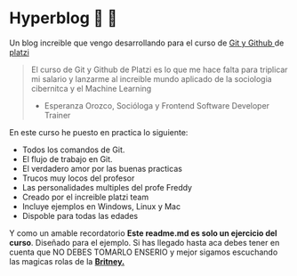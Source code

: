 # Hyperblog :purple_heart: 💜
Un blog  increible que vengo desarrollando para el curso de  [Git y Github ](http://https://platzi.com/clases/git-github/ "Git y Github ")de [platzi](https://platzi.com "platzi")

>El curso de Git y Github de Platzi es lo que me hace falta para triplicar mi salario y lanzarme al increible mundo aplicado de la sociologia cibernitca  y el Machine Learning
> - Esperanza Orozco, Socióloga y  Frontend Software Developer Trainer

En este curso he puesto en practica lo siguiente:
- Todos los comandos de Git.
- El flujo de trabajo en Git.
- El verdadero amor por las buenas practicas
- Trucos muy locos del profesor 
- Las personalidades multiples del profe Freddy
- Creado por el increible platzi team
- Incluye ejemplos en Windows, Linux y Mac
- Dispoble para todas las edades

Y como un amable recordatorio **Este readme.md es solo un ejercicio del curso**. Diseñado para el ejemplo. Si has llegado hasta aca debes tener en cuenta que NO DEBES TOMARLO ENSERIO  y mejor sigamos escuchando las magicas rolas de la **[Britney.](https://www.youtube.com/watch?v=rMqayQ-U74s "Britney.")**
